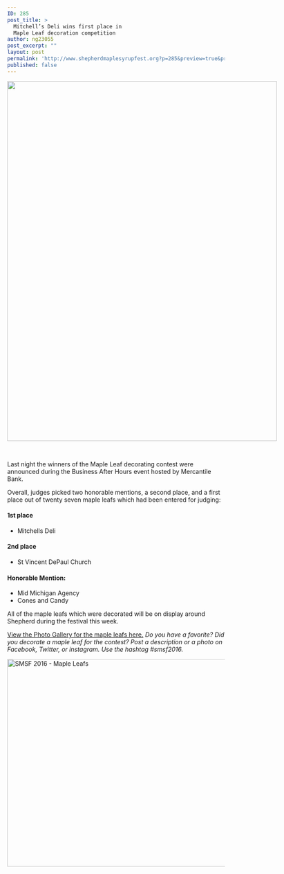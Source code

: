 ```yaml
---
ID: 285
post_title: >
  Mitchell’s Deli wins first place in
  Maple Leaf decoration competition
author: ng23055
post_excerpt: ""
layout: post
permalink: 'http://www.shepherdmaplesyrupfest.org?p=285&preview=true&preview_id=285'
published: false
---
```

<p id="h.2g6822deb4ay"><span style="overflow:hidden;display:inline-block;margin:0;border:0 solid #000000;transform:rotate(0.00rad) translateZ(0px);-webkit-transform:rotate(0.00rad) translateZ(0px);width:624px;height:832px;"><a title="Mitchell’s Deli wins first place in Maple Leaf decoration competition .jpg" href="http://shepherdmaplesyrupfest.files.wordpress.com/2016/04/mitchelle28099s-deli-wins-first-place-in-maple-leaf-decoration-competition.jpg" rel="prettyPhoto"><img style="width:624px;height:832px;margin-left:0;margin-top:0;transform:rotate(0.00rad) translateZ(0px);-webkit-transform:rotate(0.00rad) translateZ(0px);" title="" src="http://shepherdmaplesyrupfest.files.wordpress.com/2016/04/mitchelle28099s-deli-wins-first-place-in-maple-leaf-decoration-competition.jpg" alt="" /></a></span></p>

&nbsp;

Last night the winners of the Maple Leaf decorating contest were announced during the Business After Hours event hosted by Mercantile Bank.

Overall, judges picked two honorable mentions, a second place, and a first place out of twenty seven maple leafs which had been entered for judging:

<h4 id="h.kyi4bplu480d">1st place</h4>

<ul>
    <li>Mitchells Deli</li>
</ul>

<h4 id="h.wp4e1wjge8dy">2nd place</h4>

<ul>
    <li>St Vincent DePaul Church</li>
</ul>

<h4 id="h.4mmumdu2r6kl">Honorable Mention:</h4>

<ul>
    <li>Mid Michigan Agency</li>
    <li>Cones and Candy</li>
</ul>

All of the maple leafs which were decorated will be on display around Shepherd during the festival this week.

<a href="https://www.google.com/url?q=https://flic.kr/s/aHskyDfCZW&amp;sa=D&amp;ust=1461245990690000&amp;usg=AFQjCNG4-bNY0y1tloKNf3n0FCYf55MNtA">View the Photo Gallery for the maple leafs here.</a> <em>Do you have a favorite? Did you decorate a maple leaf for the contest? Post a description or a photo on Facebook, Twitter, or instagram. Use the hashtag #smsf2016.</em>

<a title="SMSF 2016 - Maple Leafs" href="https://www.flickr.com/photos/141915481@N04/albums/72157667325740656"><img src="https://farm2.staticflickr.com/1467/25952291034_3bcafc0c27_z.jpg" alt="SMSF 2016 - Maple Leafs" width="640" height="480" /></a>